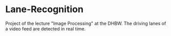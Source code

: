 # Lane-Recognition

Project of the lecture "Image Processing" at the DHBW. The driving lanes of a video feed are detected in real time.
